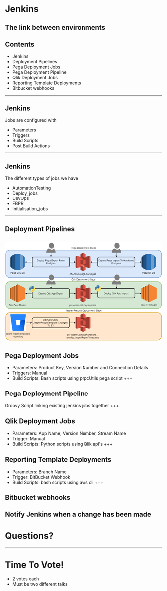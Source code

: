[comment]: <> (https://gitpitch.com/willstobo/spps-brownbags/master?p=jenkins-jobs)
# Jenkins
The link between environments
---
## Contents
- Jenkins
- Deployment Pipelines
- Pega Deployment Jobs
- Pega Deployment Pipeline
- Qlik Deployment Jobs
- Reporting Template Deployments
- Bitbucket webhooks
---
## Jenkins
Jobs are configured with 
- Parameters
- Triggers
- Build Scripts
- Post Build Actions
---
## Jenkins
The different types of jobs we have 
- AutomationTesting
- Deploy_jobs
- DevOps
- FBPR
- Initialisation_jobs
---
## Deployment Pipelines
![Pipelines for our major applications](jenkins-jobs/DeploymentPipelines.png)
---
## Pega Deployment Jobs
- Parameters: Product Key, Version Number and Connection Details
- Triggers: Manual
- Build Scripts: Bash scripts using prpcUtils pega script
+++
## Pega Deployment Pipeline
Groovy Script linking existing jenkins jobs together
+++
## Qlik Deployment Jobs
- Parameters: App Name, Version Number, Stream Name
- Trigger: Manual
- Build Scripts: Python scripts using Qlik api's
+++
## Reporting Template Deployments
- Parameters: Branch Name
- Trigger: BitBucket Webhook
- Build Scripts: bash scripts using aws cli
+++
## Bitbucket webhooks
Notify Jenkins when a change has been made
---
# Questions?
---
# Time To Vote!
- 2 votes each
- Must be two different talks